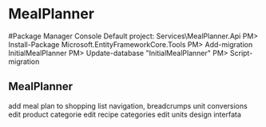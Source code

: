 # MealPlanner

#Package Manager Console
Default project: Services\MealPlanner.Api
PM> Install-Package Microsoft.EntityFrameworkCore.Tools
PM> Add-migration InitialMealPlanner
PM> Update-database "InitialMealPlanner"
PM> Script-migration

MealPlanner
-
add meal plan to shopping list
navigation, breadcrumps
unit conversions
edit product categorie
edit recipe categories
edit units
design interfata